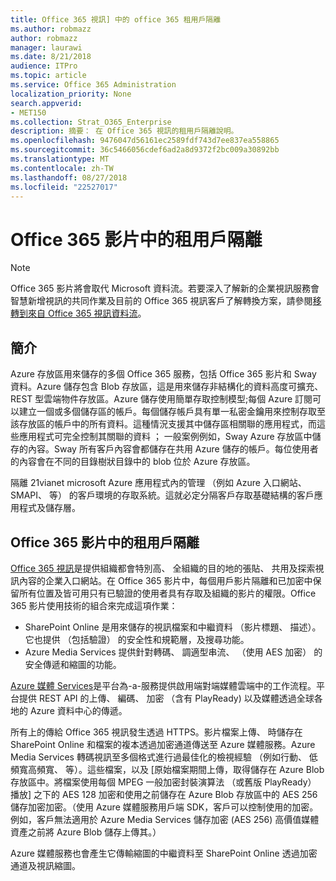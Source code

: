 ```yaml
---
title: Office 365 視訊] 中的 office 365 租用戶隔離
ms.author: robmazz
author: robmazz
manager: laurawi
ms.date: 8/21/2018
audience: ITPro
ms.topic: article
ms.service: Office 365 Administration
localization_priority: None
search.appverid:
- MET150
ms.collection: Strat_O365_Enterprise
description: 摘要： 在 Office 365 視訊的租用戶隔離說明。
ms.openlocfilehash: 9476047d56161ec2589fdf743d7ee837ea558865
ms.sourcegitcommit: 36c5466056cdef6ad2a8d9372f2bc009a30892bb
ms.translationtype: MT
ms.contentlocale: zh-TW
ms.lasthandoff: 08/27/2018
ms.locfileid: "22527017"
---
```

# <a name="tenant-isolation-in-office-365-video"></a>Office 365 影片中的租用戶隔離

> [!NOTE]
> Office 365 影片將會取代 Microsoft 資料流。若要深入了解新的企業視訊服務會智慧新增視訊的共同作業及目前的 Office 365 視訊客戶了解轉換方案，請參閱[移轉到來自 Office 365 視訊資料流](https://docs.microsoft.com/stream/)。

## <a name="introduction"></a>簡介
Azure 存放區用來儲存的多個 Office 365 服務，包括 Office 365 影片和 Sway 資料。Azure 儲存包含 Blob 存放區，這是用來儲存非結構化的資料高度可擴充、 REST 型雲端物件存放區。Azure 儲存使用簡單存取控制模型;每個 Azure 訂閱可以建立一個或多個儲存區的帳戶。每個儲存帳戶具有單一私密金鑰用來控制存取至該存放區的帳戶中的所有資料。這種情況支援其中儲存區相關聯的應用程式，而這些應用程式可完全控制其關聯的資料 ； 一般案例例如，Sway Azure 存放區中儲存的內容。Sway 所有客戶內容會都儲存在共用 Azure 儲存的帳戶。每位使用者的內容會在不同的目錄樹狀目錄中的 blob 位於 Azure 存放區。

隔離 21vianet microsoft Azure 應用程式內的管理 （例如 Azure 入口網站、 SMAPI、 等） 的客戶環境的存取系統。這就必定分隔客戶存取基礎結構的客戶應用程式及儲存層。

## <a name="tenant-isolation-in-office-365-video"></a>Office 365 影片中的租用戶隔離
[Office 365 視訊](https://support.office.com/article/Meet-Office-365-Video-ca1cc1a9-a615-46e1-b6a3-40dbd99939a6)是提供組織都會特別高、 全組織的目的地的張貼、 共用及探索視訊內容的企業入口網站。在 Office 365 影片中，每個用戶影片隔離和已加密中保留所有位置及皆可用只有已驗證的使用者具有存取及組織的影片的權限。Office 365 影片使用技術的組合來完成這項作業：
- SharePoint Online 是用來儲存的視訊檔案和中繼資料 （影片標題、 描述）。它也提供 （包括驗證） 的安全性和規範層，及搜尋功能。
- Azure Media Services 提供針對轉碼、 調適型串流、 （使用 AES 加密） 的安全傳遞和縮圖的功能。

[Azure 媒體 Services](https://azure.microsoft.com/services/media-services/)是平台為-a-服務提供啟用端對端媒體雲端中的工作流程。平台提供 REST API 的上傳、 編碼、 加密 （含有 PlayReady) 以及媒體透過全球各地的 Azure 資料中心的傳遞。

所有上的傳給 Office 365 視訊發生透過 HTTPS。影片檔案上傳、 時儲存在 SharePoint Online 和檔案的複本透過加密通道傳送至 Azure 媒體服務。Azure Media Services 轉碼視訊至多個格式進行過最佳化的檢視經驗 （例如行動、 低頻寬高頻寬、 等）。這些檔案，以及 [原始檔案期間上傳，取得儲存在 Azure Blob 存放區中。將檔案使用每個 MPEG 一般加密封裝演算法 （或舊版 PlayReady） 播放] 之下的 AES 128 加密和使用之前儲存在 Azure Blob 存放區中的 AES 256 儲存加密加密。（使用 Azure 媒體服務用戶端 SDK，客戶可以控制使用的加密。例如，客戶無法適用於 Azure Media Services 儲存加密 (AES 256) 高價值媒體資產之前將 Azure Blob 儲存上傳其。）

Azure 媒體服務也會產生它傳輸縮圖的中繼資料至 SharePoint Online 透過加密通道及視訊縮圖。
